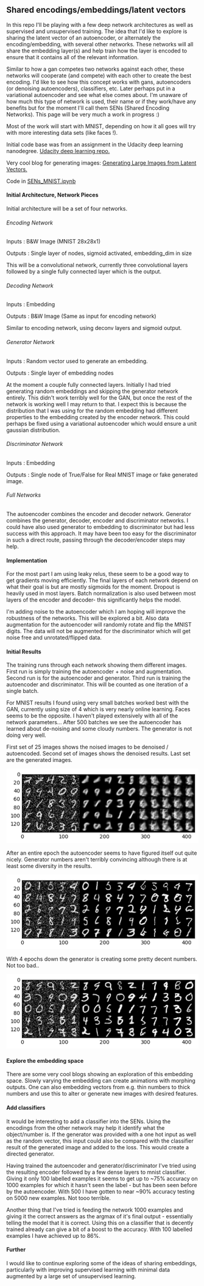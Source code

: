 ## Shared encodings/embeddings/latent vectors

In this repo I'll be playing with a few deep network architectures as well as supervised and unsupervised training.  The idea that I'd like to explore is sharing the latent vector of an autoencoder, or alternately the encoding/embedding, with several other networks.  These networks will all share the embedding layer(s) and help train how the layer is encoded to ensure that it contains all of the relevant information.

Similar to how a gan competes two networks against each other, these networks will cooperate (and compete) with each other to create the best encoding.  I'd like to see how this concept works with gans, autoencoders (or denoising autoencoders), classifiers, etc.  Later perhaps put in a variational autoencoder and see what else comes about.  I'm unaware of how much this type of network is used, their name or if they work/have any benefits but for the moment I'll call them SENs (Shared Encoding Networks).  This page will be very much a work in progress :)

Most of the work will start with MNIST, depending on how it all goes will try with more interesting data sets (like faces !).

Initial code base was from an assignment in the Udacity deep learning nanodegree.  [Udacity deep learning repo.](https://github.com/udacity/deep-learning)

Very cool blog for generating images:
[Generating Large Images from Latent Vectors.](http://blog.otoro.net/2016/04/01/generating-large-images-from-latent-vectors/)

Code in [SENs_MNIST.ipynb](https://github.com/drburke/tensorflow/blob/master/SENs/SENs_MNIST.ipynb)

#### Initial Architecture, Network Pieces

Initial architecture will be a set of four networks.  

###### Encoding Network

Inputs : B&W Image (MNIST 28x28x1)

Outputs : Single layer of nodes, sigmoid activated, embedding_dim in size

This will be a convolutional network, currently three convolutional layers followed by a single fully connected layer which is the output.

###### Decoding Network
Inputs : Embedding

Outputs : B&W Image (Same as input for encoding network)

Similar to encoding network, using deconv layers and sigmoid output.

###### Generator Network
Inputs : Random vector used to generate an embedding.  

Outputs : Single layer of embedding nodes

At the moment a couple fully connected layers.  Initially I had tried generating random embeddings and skipping the generator network entirely.  This didn't work terribly well for the GAN, but once the rest of the network is working well I may return to that.  I expect this is because the distribution that I was using for the random embedding had different properties to the embedding created by the encoder network.  This could perhaps be fixed using a variational autoencoder which would ensure a unit gaussian distribution.   

###### Discriminator Network
Inputs : Embedding

Outputs : Single node of True/False for Real MNIST image or fake generated image.

###### Full Networks
The autoencoder combines the encoder and decoder network.  Generator combines the generator, decoder, encoder and discriminator networks.  I could have also used generator to embedding to discriminator but had less success with this approach.  It may have been too easy for the discriminator in such a direct route, passing through the decoder/encoder steps may help.

#### Implementation

For the most part I am using leaky relus, these seem to be a good way to get gradients moving efficiently.  The final layers of each network depend on what their goal is but are mostly sigmoids for the moment.  Dropout is heavily used in most layers.  Batch normalization is also used between most layers of the encoder and decoder- this significantly helps the model.

I'm adding noise to the autoencoder which I am hoping will improve the robustness of the networks.  This will be explored a bit.  Also data augmentation for the autoencoder will randomly rotate and flip the MNIST digits.  The data will not be augmented for the discriminator which will get noise free and unrotated/flipped data.

#### Initial Results

The training runs through each network showing them different images.  First run is simply training the autoencoder + noise and augmentation.  Second run is for the autoencoder and generator. Third run is training the autoencoder and discriminator.  This will be counted as one iteration of a single batch.  

For MNIST results I found using very small batches worked best with the GAN, currently using size of 4 which is very nearly online learning.  Faces seems to be the opposite.  I haven't played extensively with all of the network parameters...  After 500 batches we see the autoencoder has learned about de-noising and some cloudy numbers.  The generator is not doing very well.

First set of 25 images shows the noised images to be denoised / autoencoded.  Second set of images shows the denoised results.  Last set are the generated images.

[image1]: ./mnist_results_500_batches.png
![MNIST results after 500 iterations][image1]

After an entire epoch the autoencoder seems to have figured itself out quite nicely.  Generator numbers aren't terribly convincing although there is at least some diversity in the results.

[image2]: ./mnist_results_1_epoch.png
![MNIST results after 1 epoch][image2]

With 4 epochs down the generator is creating some pretty decent numbers.  Not too bad..

[image3]: ./mnist_results_4_epochs.png
![MNIST results after 4 epochs][image3]


#### Explore the embedding space
There are some very cool blogs showing an exploration of this embedding space.  Slowly varying the embedding can create animations with morphing outputs.  One can also embedding vectors from e.g. thin numbers to thick numbers and use this to alter or generate new images with desired features.



#### Add classifiers
It would be interesting to add a classifier into the SENs.  Using the encodings from the other network may help it identify what the object/number is.  If the generator was provided with a one hot input as well as the random vector, this input could also be compared with the classifier result of the generated image and added to the loss.  This would create a directed generator.

Having trained the autoencoder and generator/discriminator I've tried using the resulting encoder followed by a few dense layers to mnist classifier.  Giving it only 100 labelled examples it seems to get up to ~75% accuracy on 1000 examples for which it hasn't seen the label - but has been seen before by the autoencoder.  With 500 I have gotten to near ~90% accuracy testing on 5000 new examples.  Not tooo terrible.

Another thing that I've tried is feeding the network 1000 examples and giving it the correct answers as the argmax of it's final output - essentially telling the model that it is correct.  Using this on a classifier that is decently trained already can give a bit of a boost to the accuracy.  With 100 labelled examples I have achieved up to 86%.

#### Further

I would like to continue exploring some of the ideas of sharing embeddings, particularly with improving supervised learning with minimal data augmented by a large set of unsupervised learning.  
